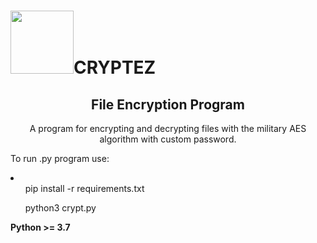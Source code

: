<h1><img src="https://cdn.icon-icons.com/icons2/1286/PNG/512/61_85304.png" alt="" width="101" height="101" />CRYPTEZ</h1>
<h2 style="text-align: center;">File Encryption Program</h2>
<p style="text-align: center;">A program for encrypting and decrypting files with the military AES algorithm with custom password.</p>

To run .py program use:
<li>
<ul>pip install -r requirements.txt</ul>
<ul>python3 crypt.py</ul>
</li>
<b>Python >= 3.7</b>
